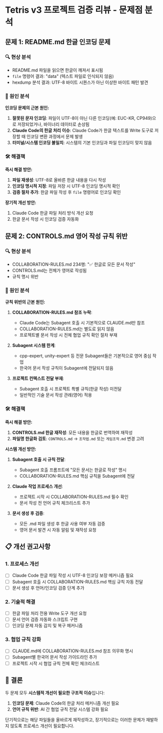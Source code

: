# Tetris v3 프로젝트 검증 리뷰 - 문제점 분석

## 문제 1: README.md 한글 인코딩 문제

### 🔍 현상 분석
- README.md 파일을 읽으면 한글이 깨져서 표시됨
- `file` 명령어 결과: "data" (텍스트 파일로 인식되지 않음)
- hexdump 분석 결과: UTF-8 바이트 시퀀스가 아닌 이상한 바이트 패턴 발견

### 🎯 원인 분석
**인코딩 문제의 근본 원인:**
1. **잘못된 문자 인코딩**: 파일이 UTF-8이 아닌 다른 인코딩(예: EUC-KR, CP949)으로 저장되었거나, 바이너리 데이터로 손상됨
2. **Claude Code의 한글 처리 이슈**: Claude Code가 한글 텍스트를 Write 도구로 저장할 때 인코딩 변환 과정에서 문제 발생
3. **터미널/시스템 인코딩 불일치**: 시스템의 기본 인코딩과 파일 인코딩이 맞지 않음

### 🛠️ 해결책
**즉시 해결 방안:**
1. **파일 재생성**: UTF-8로 올바른 한글 내용을 다시 작성
2. **인코딩 명시적 지정**: 파일 저장 시 UTF-8 인코딩 명시적 확인
3. **검증 절차 추가**: 한글 파일 작성 후 `file` 명령어로 인코딩 확인

**장기적 개선 방안:**
1. Claude Code 한글 파일 처리 방식 개선 요청
2. 한글 문서 작성 시 인코딩 검증 자동화

## 문제 2: CONTROLS.md 영어 작성 규칙 위반

### 🔍 현상 분석
- COLLABORATION-RULES.md 234행: "✅ 한글로 모든 문서 작성"
- CONTROLS.md는 전체가 영어로 작성됨
- 규칙 명시 위반

### 🎯 원인 분석
**규칙 위반의 근본 원인:**

1. **COLLABORATION-RULES.md 참조 누락**: 
   - Claude Code는 Subagent 호출 시 기본적으로 CLAUDE.md만 참조
   - COLLABORATION-RULES.md는 별도로 읽지 않음
   - 프로젝트별 문서 작성 시 전체 협업 규칙 확인 절차 부재

2. **Subagent 시스템 한계**:
   - cpp-expert, unity-expert 등 전문 Subagent들은 기본적으로 영어 중심 작업
   - 한국어 문서 작성 규칙이 Subagent에 전달되지 않음

3. **프로젝트 컨텍스트 전달 부재**:
   - Subagent 호출 시 프로젝트 특별 규칙(한글 작성) 미전달
   - 일반적인 기술 문서 작성 관례(영어) 적용

### 🛠️ 해결책

**즉시 해결 방안:**
1. **CONTROLS.md 한글 재작성**: 모든 내용을 한글로 번역하여 재작성
2. **파일명 한글화 검토**: `CONTROLS.md` → `조작법.md` 또는 `게임조작.md` 변경 고려

**시스템 개선 방안:**
1. **Subagent 호출 시 규칙 전달**: 
   - Subagent 호출 프롬프트에 "모든 문서는 한글로 작성" 명시
   - COLLABORATION-RULES.md 핵심 규칙을 Subagent에 전달

2. **Claude 작업 프로세스 개선**:
   - 프로젝트 시작 시 COLLABORATION-RULES.md 필수 확인
   - 문서 작성 전 언어 규칙 체크리스트 추가

3. **문서 생성 후 검증**:
   - 모든 .md 파일 생성 후 한글 사용 여부 자동 검증
   - 영어 문서 발견 시 자동 알림 및 재작성 요청

## 📋 개선 권고사항

### 1. 프로세스 개선
- [ ] Claude Code 한글 파일 작성 시 UTF-8 인코딩 보장 메커니즘 필요
- [ ] Subagent 호출 시 COLLABORATION-RULES.md 핵심 규칙 자동 전달
- [ ] 문서 생성 후 언어/인코딩 검증 단계 추가

### 2. 기술적 해결
- [ ] 한글 파일 처리 전용 Write 도구 개선 요청
- [ ] 문서 언어 검증 자동화 스크립트 구현
- [ ] 인코딩 문제 자동 감지 및 복구 메커니즘

### 3. 협업 규칙 강화
- [ ] CLAUDE.md에 COLLABORATION-RULES.md 참조 의무화 명시
- [ ] Subagent별 한국어 문서 작성 가이드라인 추가
- [ ] 프로젝트 시작 시 협업 규칙 전체 확인 체크리스트

## 🎯 결론

두 문제 모두 **시스템적 개선이 필요한 구조적 이슈**입니다:

1. **인코딩 문제**: Claude Code의 한글 처리 메커니즘 개선 필요
2. **언어 규칙 위반**: AI 간 협업 규칙 전달 시스템 강화 필요

단기적으로는 해당 파일들을 올바르게 재작성하고, 장기적으로는 이러한 문제가 재발하지 않도록 프로세스 개선이 필요합니다.